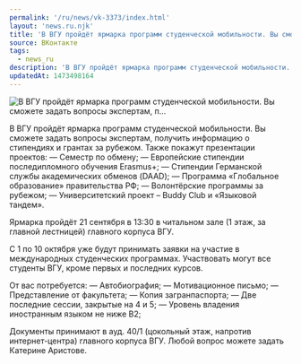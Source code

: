```yaml
---
permalink: '/ru/news/vk-3373/index.html'
layout: 'news.ru.njk'
title: 'В ВГУ пройдёт ярмарка программ студенческой мобильности. Вы сможете задать вопросы экспертам, п…'
source: ВКонтакте
tags:
  - news_ru
description: 'В ВГУ пройдёт ярмарка программ студенческой мобильности. Вы сможете задать вопросы экспертам, п…'
updatedAt: 1473498164
---
```

![В ВГУ пройдёт ярмарка программ студенческой мобильности. Вы сможете задать вопросы экспертам, п…](https://sun9-32.userapi.com/impf/c626326/v626326484/2cd5a/S1ZXQT-S8aM.jpg?size=1280x853&quality=96&sign=e28aec10da532c5837c01b6262109bc5&c_uniq_tag=IgPSqLRa9jdjfmkBtk-9TEznukMaIx_yPpUM5nAEaKE&type=album)

В ВГУ пройдёт ярмарка программ студенческой мобильности. Вы сможете задать вопросы экспертам, получить информацию о стипендиях и грантах за рубежом. Также покажут презентации проектов:
— Семестр по обмену;
— Европейские стипендии последипломного обучения Erasmus+;
— Стипендии Германской службы академических обменов (DAAD);
— Программа «Глобальное образование» правительства РФ;
— Волонтёрские программы за рубежом;
— Университетский проект – Buddy Club и «Языковой тандем».

Ярмарка пройдёт 21 сентября в 13:30 в читальном зале (1 этаж, за главной лестницей) главного корпуса ВГУ.

С 1 по 10 октября уже будут принимать заявки на участие в международных студенческих программах. Участвовать могут все студенты ВГУ, кроме первых и последних курсов.

От вас потребуется:
— Автобиография;
— Мотивационное письмо;
— Представление от факультета;
— Копия загранпаспорта;
— Две последние сессии, закрытые на 4 и 5;
— Уровень владения иностранным языком не ниже В2;

Документы принимают в ауд. 40/1 (цокольный этаж, напротив интернет-центра) главного корпуса ВГУ. Любой вопрос можете задать Катерине Аристове.
